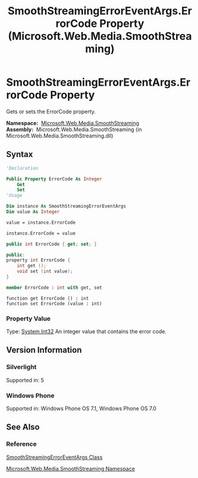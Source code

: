 ﻿---
title: SmoothStreamingErrorEventArgs.ErrorCode Property (Microsoft.Web.Media.SmoothStreaming)
TOCTitle: ErrorCode Property
ms:assetid: P:Microsoft.Web.Media.SmoothStreaming.SmoothStreamingErrorEventArgs.ErrorCode
ms:mtpsurl: https://msdn.microsoft.com/en-us/library/microsoft.web.media.smoothstreaming.smoothstreamingerroreventargs.errorcode(v=VS.95)
ms:contentKeyID: 46307809
ms.date: 05/31/2012
mtps_version: v=VS.95
f1_keywords:
- Microsoft.Web.Media.SmoothStreaming.SmoothStreamingErrorEventArgs.ErrorCode
- Microsoft.Web.Media.SmoothStreaming.SmoothStreamingErrorEventArgs.get_ErrorCode
- Microsoft.Web.Media.SmoothStreaming.SmoothStreamingErrorEventArgs.set_ErrorCode
dev_langs:
- csharp
- jscript
- vb
- FSharp
- cpp
api_location:
- Microsoft.Web.Media.SmoothStreaming.dll
api_name:
- Microsoft.Web.Media.SmoothStreaming.SmoothStreamingErrorEventArgs.ErrorCode
- Microsoft.Web.Media.SmoothStreaming.SmoothStreamingErrorEventArgs.get_ErrorCode
- Microsoft.Web.Media.SmoothStreaming.SmoothStreamingErrorEventArgs.set_ErrorCode
api_type:
- Managed
topic_type:
- apiref
- kbSyntax
product_family_name: VS
ROBOTS: INDEX,FOLLOW
---

# SmoothStreamingErrorEventArgs.ErrorCode Property

Gets or sets the ErrorCode property.

**Namespace:**  [Microsoft.Web.Media.SmoothStreaming](microsoft-web-media-smoothstreaming-namespace_1.md)  
**Assembly:**  Microsoft.Web.Media.SmoothStreaming (in Microsoft.Web.Media.SmoothStreaming.dll)

## Syntax

```vb
'Declaration

Public Property ErrorCode As Integer
    Get
    Set
'Usage

Dim instance As SmoothStreamingErrorEventArgs
Dim value As Integer

value = instance.ErrorCode

instance.ErrorCode = value
```

```csharp
public int ErrorCode { get; set; }
```

```cpp
public:
property int ErrorCode {
    int get ();
    void set (int value);
}
```

``` fsharp
member ErrorCode : int with get, set
```

```jscript
function get ErrorCode () : int
function set ErrorCode (value : int)
```

### Property Value

Type: [System.Int32](https://msdn.microsoft.com/library/td2s409d\(v=vs.95\))  
An integer value that contains the error code.

## Version Information

### Silverlight

Supported in: 5  

### Windows Phone

Supported in: Windows Phone OS 7.1, Windows Phone OS 7.0  

## See Also

### Reference

[SmoothStreamingErrorEventArgs Class](smoothstreamingerroreventargs-class-microsoft-web-media-smoothstreaming_1.md)

[Microsoft.Web.Media.SmoothStreaming Namespace](microsoft-web-media-smoothstreaming-namespace_1.md)

